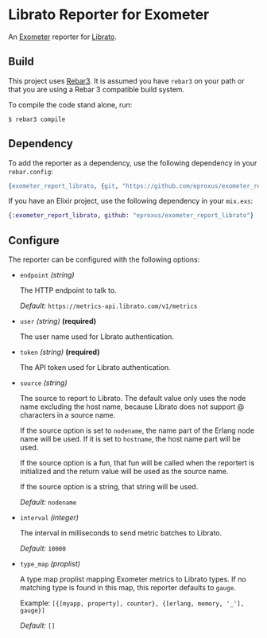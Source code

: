 # Librato Reporter for Exometer

An [Exometer][1] reporter for [Librato][2].

## Build

This project uses [Rebar3][3]. It is assumed you have `rebar3` on your path or
that you are using a Rebar 3 compatible build system.

To compile the code stand alone, run:

```
$ rebar3 compile
```

## Dependency

To add the reporter as a dependency, use the following dependency in your
`rebar.config`:

```erl
{exometer_report_librato, {git, "https://github.com/eproxus/exometer_report_librato.git"}}
```

If you have an Elixir project, use the following dependency in your `mix.exs`:

```elixir
{:exometer_report_librato, github: "eproxus/exometer_report_librato"}
```

## Configure

The reporter can be configured with the following options:

* `endpoint` *(string)*

    The HTTP endpoint to talk to.

    *Default:* `https://metrics-api.librato.com/v1/metrics`

* `user` *(string)* **(required)**

    The user name used for Librato authentication.

* `token` *(string)* **(required)**

    The API token used for Librato authentication.

* `source` *(string)*

    The source to report to Librato. The default value only uses the node name
    excluding the host name, because Librato does not support @ characters in a
    source name.

    If the source option is set to `nodename`, the name part of the Erlang node
    name will be used. If it is set to `hostname`, the host name part will be
    used.

    If the source option is a fun, that fun will be called when the reportert
    is initialized and the return value will be used as the source name.

    If the source option is a string, that string will be used.

    *Default:* `nodename`

* `interval` *(integer)*

    The interval in milliseconds to send metric batches to Librato.

    *Default:*  `10000`

* `type_map` *(proplist)*

    A type map proplist mapping Exometer metrics to Librato types. If no
    matching type is found in this map, this reporter defaults to `gauge`.

    Example: `[{[myapp, property], counter}, {[erlang, memory, '_'], gauge}]`

    *Default:* `[]`

[1]: https://github.com/Feuerlabs/exometer_core
[2]: https://www.librato.com/
[3]: http://www.rebar3.org/
